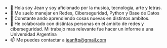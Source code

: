 - 👋 Hola soy Jean y soy aficionado por la musica, tecnologia, arte y letras.
- 👀 Me suelo manejar en Redes, Ciberseguridad, Python y Base de Datos
- 🌱 Constante ando aprendiendo cosas nuevas en distintos ambitos.
- 💞️ He colaborado con distintas personas en el ambito de redes y ciberseguridad. Mi trabajo mas relevante fue hacer un informe a una Universidad Argentina
- 📫 Me puedes contactar a jeanftp@gmail.com

